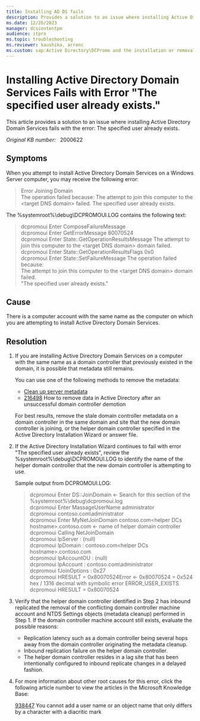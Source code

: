 ```yaml
---
title: Installing AD DS fails
description: Provides a solution to an issue where installing Active Directory Domain Services fails.
ms.date: 12/26/2023
manager: dcscontentpm
audience: itpro
ms.topic: troubleshooting
ms.reviewer: kaushika, arrenc
ms.custom: sap:Active Directory\DCPromo and the installation or removal of domain controllers, csstroubleshoot
---
```

# Installing Active Directory Domain Services Fails with Error "The specified user already exists."

This article provides a solution to an issue where installing Active Directory Domain Services fails with the error: The specified user already exists.

_Original KB number:_ &nbsp; 2000622

## Symptoms

When you attempt to install Active Directory Domain Services on a Windows Server computer, you may receive the following error:

> Error Joining Domain  
The operation failed because: The attempt to join this computer to the \<target DNS domain> failed. The specified user already exists.  

The %systemroot%\\debug\\DCPROMOUI.LOG contains the following text:

> dcpromoui  Enter ComposeFailureMessage  
dcpromoui  Enter GetErrorMessage 80070524  
dcpromoui  Enter State::GetOperationResultsMessage The attempt to join this computer to the \<target DNS domain> domain failed.  
dcpromoui  Enter State::GetOperationResultsFlags 0x0  
dcpromoui  Enter State::SetFailureMessage The operation failed because:  
The attempt to join this computer to the  \<target DNS domain> domain failed.  
"The specified user already exists."

## Cause

There is a computer account with the same name as the computer on which you are attempting to install Active Directory Domain Services.

## Resolution

1. If you are installing Active Directory Domain Services on a computer with the same name as a domain controller that previously existed in the domain, it is possible that metadata still remains.

    You can use one of the following methods to remove the metadata:

    - [Clean up server metadata](https://technet.microsoft.com/library/cc736378%28WS.10%29.aspx)
    - [216498](https://support.microsoft.com/kb/216498) How to remove data in Active Directory after an unsuccessful domain controller demotion

    For best results, remove the stale domain controller metadata on a domain controller in the same domain and site that the new domain controller is joining, or the helper domain controller specified in the Active Directory Installation Wizard or answer file.

2. If the Active Directory Installation Wizard continues to fail with error "The specified user already exists", review the %systemroot%\\debug\\DCPROMOUI.LOG to identify the name of the helper domain controller that the new domain controller is attempting to use.

    Sample output from DCPROMOUI.LOG:

    > dcpromoui          Enter DS::JoinDomain                                                  ← Search for this section of the %systemroot%\\debug\\dcpromoui.log  
    dcpromoui          Enter MassageUserName administrator  
    dcpromoui          contoso.com\\administrator  
    dcpromoui          Enter MyNetJoinDomain contoso.com\<helper DCs hostname>.contoso.com                     ← name of helper domain controller  
    dcpromoui          Calling NetJoinDomain  
    dcpromoui          lpServer         : (null)  
    dcpromoui          lpDomain         : contoso.com\<helper DCs hostname>.contoso.com  
    dcpromoui          lpAccountOU      : (null)  
    dcpromoui          lpAccount        : contoso.com\\administrator  
    dcpromoui          fJoinOptions : 0x27  
    dcpromoui          HRESULT = 0x80070524Error                ← 0x80070524 = 0x524 hex / 1316 decimal with symbolic error ERROR_USER_EXISTS  
    dcpromoui          HRESULT = 0x80070524

3. Verify that the helper domain controller identified in Step 2 has inbound replicated the removal of the conflicting domain controller machine account and NTDS Settings objects (metadata cleanup) performed in Step 1. If the domain controller machine account still exists, evaluate the possible reasons:

    - Replication latency such as a domain controller being several hops away from the domain controller originating the metadata cleanup.
    - Inbound replication failure on the helper domain controller.
    - The helper domain controller resides in a lag site that has been intentionally configured to inbound replicate changes in a delayed fashion.

4. For more information about other root causes for this error, click the following article number to view the articles in the Microsoft Knowledge Base:

    [938447](https://support.microsoft.com/kb/938447) You cannot add a user name or an object name that only differs by a character with a diacritic mark
